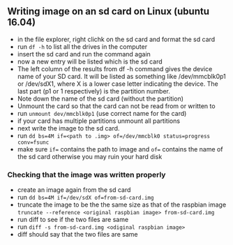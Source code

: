 ## Writing image on an sd card on Linux (ubuntu 16.04)

* in the file explorer, right clichk on the sd card and format the sd card
* run ```df -h``` to list all the drives in the computer
* insert the sd card and run the command again
* now a new entry will be listed which is the sd card
* The left column of the results from df -h command
gives the device name of your SD card.
It will be listed as something like /dev/mmcblk0p1 or /dev/sdX1,
where X is a lower case letter indicating the device.
The last part (p1 or 1 respectively) is the partition number.
* Note down the name of the sd card (without the partition)
* Unmount the card so that the card can not be read from or written to
* run ```unmount dev/mmcblk0p1``` (use correct name for the card)
* if your card has multiple partitions unmount all partitions
* next write the image to the sd card.
* run ```dd bs=4M if=<path to .img> of=/dev/mmcblk0 status=progress conv=fsunc```
* make sure ```if=``` contains the path to image and
```of=``` contains the name of the sd card otherwise you may ruin your hard disk

### Checking that the image was written properly

* create an image again from the sd card
* run ```dd bs=4M if=/dev/sdX of=from-sd-card.img```
* truncate the image to be the the same size as that of the raspbian image
```truncate --reference <original raspbian image> from-sd-card.img```
* run diff to see if the two files are same
* run ```diff -s from-sd-card.img <odiginal raspbian image>```
* diff should say that the two files are same